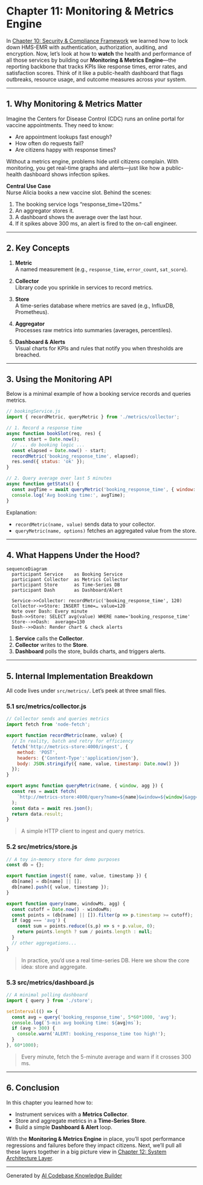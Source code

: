# Chapter 11: Monitoring & Metrics Engine

In [Chapter 10: Security & Compliance Framework](10_security___compliance_framework_.md) we learned how to lock down HMS-EMR with authentication, authorization, auditing, and encryption. Now, let’s look at how to **watch** the health and performance of all those services by building our **Monitoring & Metrics Engine**—the reporting backbone that tracks KPIs like response times, error rates, and satisfaction scores. Think of it like a public-health dashboard that flags outbreaks, resource usage, and outcome measures across your system.

---

## 1. Why Monitoring & Metrics Matter

Imagine the Centers for Disease Control (CDC) runs an online portal for vaccine appointments. They need to know:

- Are appointment lookups fast enough?  
- How often do requests fail?  
- Are citizens happy with response times?

Without a metrics engine, problems hide until citizens complain. With monitoring, you get real-time graphs and alerts—just like how a public-health dashboard shows infection spikes.

**Central Use Case**  
Nurse Alicia books a new vaccine slot. Behind the scenes:

1. The booking service logs “response_time=120ms.”  
2. An aggregator stores it.  
3. A dashboard shows the average over the last hour.  
4. If it spikes above 300 ms, an alert is fired to the on-call engineer.

---

## 2. Key Concepts

1. **Metric**  
   A named measurement (e.g., `response_time`, `error_count`, `sat_score`).

2. **Collector**  
   Library code you sprinkle in services to record metrics.

3. **Store**  
   A time-series database where metrics are saved (e.g., InfluxDB, Prometheus).

4. **Aggregator**  
   Processes raw metrics into summaries (averages, percentiles).

5. **Dashboard & Alerts**  
   Visual charts for KPIs and rules that notify you when thresholds are breached.

---

## 3. Using the Monitoring API

Below is a minimal example of how a booking service records and queries metrics.

```js
// bookingService.js
import { recordMetric, queryMetric } from './metrics/collector';

// 1. Record a response time
async function bookSlot(req, res) {
  const start = Date.now();
  // ... do booking logic ...
  const elapsed = Date.now() - start;
  recordMetric('booking_response_time', elapsed);
  res.send({ status: 'ok' });
}

// 2. Query average over last 5 minutes
async function getStats() {
  const avgTime = await queryMetric('booking_response_time', { window: '5m', agg: 'avg' });
  console.log('Avg booking time:', avgTime);
}
```

Explanation:  
- `recordMetric(name, value)` sends data to your collector.  
- `queryMetric(name, options)` fetches an aggregated value from the store.

---

## 4. What Happens Under the Hood?

```mermaid
sequenceDiagram
  participant Service    as Booking Service
  participant Collector  as Metrics Collector
  participant Store      as Time-Series DB
  participant Dash       as Dashboard/Alert

  Service->>Collector: recordMetric('booking_response_time', 120)
  Collector->>Store: INSERT time=… value=120
  Note over Dash: Every minute
  Dash->>Store: SELECT avg(value) WHERE name='booking_response_time'
  Store-->>Dash:  average=130
  Dash-->>Dash: Render chart & check alerts
```

1. **Service** calls the **Collector**.  
2. **Collector** writes to the **Store**.  
3. **Dashboard** polls the store, builds charts, and triggers alerts.

---

## 5. Internal Implementation Breakdown

All code lives under `src/metrics/`. Let’s peek at three small files.

### 5.1 src/metrics/collector.js

```js
// Collector sends and queries metrics
import fetch from 'node-fetch';

export function recordMetric(name, value) {
  // In reality, batch and retry for efficiency
  fetch('http://metrics-store:4000/ingest', {
    method: 'POST',
    headers: {'Content-Type':'application/json'},
    body: JSON.stringify({ name, value, timestamp: Date.now() })
  });
}

export async function queryMetric(name, { window, agg }) {
  const res = await fetch(
    `http://metrics-store:4000/query?name=${name}&window=${window}&agg=${agg}`
  );
  const data = await res.json();
  return data.result;
}
```

> A simple HTTP client to ingest and query metrics.

### 5.2 src/metrics/store.js

```js
// A toy in-memory store for demo purposes
const db = {};

export function ingest({ name, value, timestamp }) {
  db[name] = db[name] || [];
  db[name].push({ value, timestamp });
}

export function query(name, windowMs, agg) {
  const cutoff = Date.now() - windowMs;
  const points = (db[name] || []).filter(p => p.timestamp >= cutoff);
  if (agg === 'avg') {
    const sum = points.reduce((s,p) => s + p.value, 0);
    return points.length ? sum / points.length : null;
  }
  // other aggregations...
}
```

> In practice, you’d use a real time-series DB. Here we show the core idea: store and aggregate.

### 5.3 src/metrics/dashboard.js

```js
// A minimal polling dashboard
import { query } from './store';

setInterval(() => {
  const avg = query('booking_response_time', 5*60*1000, 'avg');
  console.log(`5-min avg booking time: ${avg}ms`);
  if (avg > 300) {
    console.warn('ALERT: booking_response_time too high!');
  }
}, 60*1000);
```

> Every minute, fetch the 5-minute average and warn if it crosses 300 ms.

---

## 6. Conclusion

In this chapter you learned how to:

- Instrument services with a **Metrics Collector**.  
- Store and aggregate metrics in a **Time-Series Store**.  
- Build a simple **Dashboard & Alert** loop.  

With the **Monitoring & Metrics Engine** in place, you’ll spot performance regressions and failures before they impact citizens. Next, we’ll pull all these layers together in a big picture view in [Chapter 12: System Architecture Layer](12_system_architecture_layer_.md).

---

Generated by [AI Codebase Knowledge Builder](https://github.com/The-Pocket/Tutorial-Codebase-Knowledge)